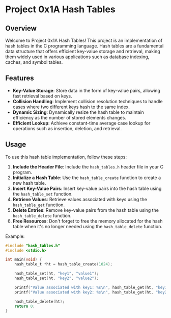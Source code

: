 # Project 0x1A Hash Tables

## Overview
Welcome to Project 0x1A Hash Tables! This project is an implementation of hash tables in the C programming language. Hash tables are a fundamental data structure that offers efficient key-value storage and retrieval, making them widely used in various applications such as database indexing, caches, and symbol tables.

## Features
- **Key-Value Storage**: Store data in the form of key-value pairs, allowing fast retrieval based on keys.
- **Collision Handling**: Implement collision resolution techniques to handle cases where two different keys hash to the same index.
- **Dynamic Sizing**: Dynamically resize the hash table to maintain efficiency as the number of stored elements changes.
- **Efficient Lookup**: Achieve constant-time average case lookup for operations such as insertion, deletion, and retrieval.

## Usage
To use this hash table implementation, follow these steps:

1. **Include the Header File**: Include the `hash_tables.h` header file in your C program.
2. **Initialize a Hash Table**: Use the `hash_table_create` function to create a new hash table.
3. **Insert Key-Value Pairs**: Insert key-value pairs into the hash table using the `hash_table_set` function.
4. **Retrieve Values**: Retrieve values associated with keys using the `hash_table_get` function.
5. **Delete Entries**: Remove key-value pairs from the hash table using the `hash_table_delete` function.
6. **Free Resources**: Don't forget to free the memory allocated for the hash table when it's no longer needed using the `hash_table_delete` function.

Example:

```c
#include "hash_tables.h"
#include <stdio.h>

int main(void) {
    hash_table_t *ht = hash_table_create(1024);

    hash_table_set(ht, "key1", "value1");
    hash_table_set(ht, "key2", "value2");

    printf("Value associated with key1: %s\n", hash_table_get(ht, "key1"));
    printf("Value associated with key2: %s\n", hash_table_get(ht, "key2"));

    hash_table_delete(ht);
    return 0;
}
```
